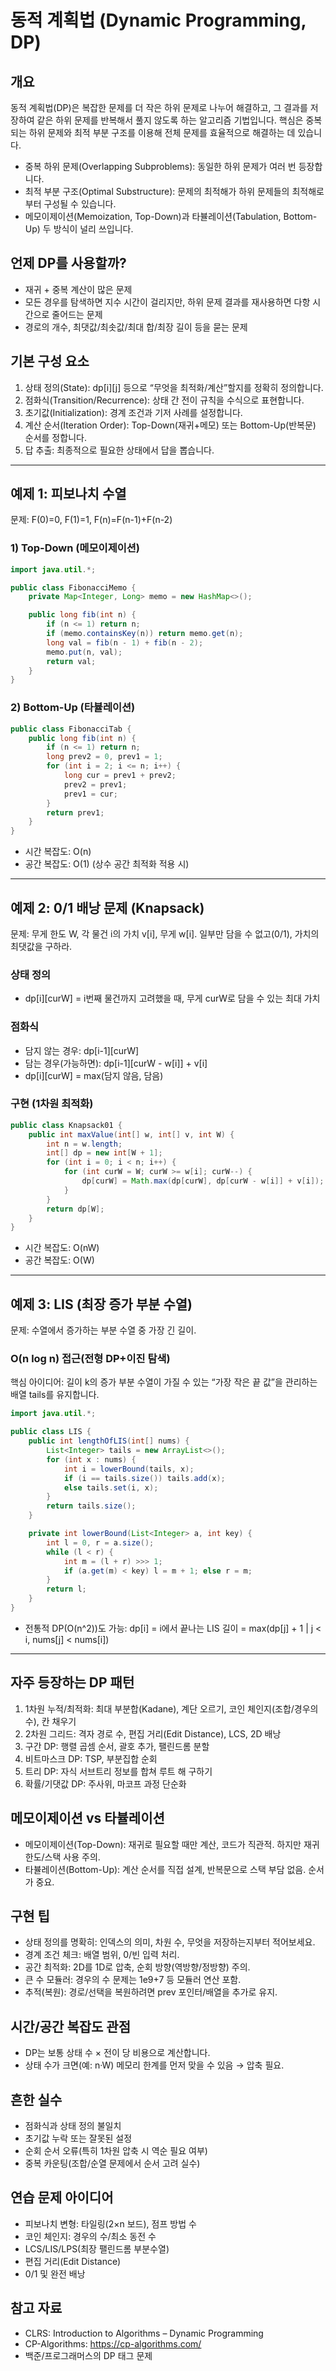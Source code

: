 # 동적 계획법 (Dynamic Programming, DP)

## 개요
동적 계획법(DP)은 복잡한 문제를 더 작은 하위 문제로 나누어 해결하고, 그 결과를 저장하여 같은 하위 문제를 반복해서 풀지 않도록 하는 알고리즘 기법입니다. 핵심은 중복되는 하위 문제와 최적 부분 구조를 이용해 전체 문제를 효율적으로 해결하는 데 있습니다.

- 중복 하위 문제(Overlapping Subproblems): 동일한 하위 문제가 여러 번 등장합니다.
- 최적 부분 구조(Optimal Substructure): 문제의 최적해가 하위 문제들의 최적해로부터 구성될 수 있습니다.
- 메모이제이션(Memoization, Top-Down)과 타뷸레이션(Tabulation, Bottom-Up) 두 방식이 널리 쓰입니다.

## 언제 DP를 사용할까?
- 재귀 + 중복 계산이 많은 문제
- 모든 경우를 탐색하면 지수 시간이 걸리지만, 하위 문제 결과를 재사용하면 다항 시간으로 줄어드는 문제
- 경로의 개수, 최댓값/최솟값/최대 합/최장 길이 등을 묻는 문제

## 기본 구성 요소
1. 상태 정의(State): dp[i][j] 등으로 “무엇을 최적화/계산”할지를 정확히 정의합니다.
2. 점화식(Transition/Recurrence): 상태 간 전이 규칙을 수식으로 표현합니다.
3. 초기값(Initialization): 경계 조건과 기저 사례를 설정합니다.
4. 계산 순서(Iteration Order): Top-Down(재귀+메모) 또는 Bottom-Up(반복문) 순서를 정합니다.
5. 답 추출: 최종적으로 필요한 상태에서 답을 뽑습니다.

---

## 예제 1: 피보나치 수열
문제: F(0)=0, F(1)=1, F(n)=F(n-1)+F(n-2)

### 1) Top-Down (메모이제이션)
```java
import java.util.*;

public class FibonacciMemo {
    private Map<Integer, Long> memo = new HashMap<>();

    public long fib(int n) {
        if (n <= 1) return n;
        if (memo.containsKey(n)) return memo.get(n);
        long val = fib(n - 1) + fib(n - 2);
        memo.put(n, val);
        return val;
    }
}
```

### 2) Bottom-Up (타뷸레이션)
```java
public class FibonacciTab {
    public long fib(int n) {
        if (n <= 1) return n;
        long prev2 = 0, prev1 = 1;
        for (int i = 2; i <= n; i++) {
            long cur = prev1 + prev2;
            prev2 = prev1;
            prev1 = cur;
        }
        return prev1;
    }
}
```
- 시간 복잡도: O(n)
- 공간 복잡도: O(1) (상수 공간 최적화 적용 시)

---

## 예제 2: 0/1 배낭 문제 (Knapsack)
문제: 무게 한도 W, 각 물건 i의 가치 v[i], 무게 w[i]. 일부만 담을 수 없고(0/1), 가치의 최댓값을 구하라.

### 상태 정의
- dp[i][curW] = i번째 물건까지 고려했을 때, 무게 curW로 담을 수 있는 최대 가치

### 점화식
- 담지 않는 경우: dp[i-1][curW]
- 담는 경우(가능하면): dp[i-1][curW - w[i]] + v[i]
- dp[i][curW] = max(담지 않음, 담음)

### 구현 (1차원 최적화)
```java
public class Knapsack01 {
    public int maxValue(int[] w, int[] v, int W) {
        int n = w.length;
        int[] dp = new int[W + 1];
        for (int i = 0; i < n; i++) {
            for (int curW = W; curW >= w[i]; curW--) {
                dp[curW] = Math.max(dp[curW], dp[curW - w[i]] + v[i]);
            }
        }
        return dp[W];
    }
}
```
- 시간 복잡도: O(nW)
- 공간 복잡도: O(W)

---

## 예제 3: LIS (최장 증가 부분 수열)
문제: 수열에서 증가하는 부분 수열 중 가장 긴 길이.

### O(n log n) 접근(전형 DP+이진 탐색)
핵심 아이디어: 길이 k의 증가 부분 수열이 가질 수 있는 “가장 작은 끝 값”을 관리하는 배열 tails를 유지합니다.

```java
import java.util.*;

public class LIS {
    public int lengthOfLIS(int[] nums) {
        List<Integer> tails = new ArrayList<>();
        for (int x : nums) {
            int i = lowerBound(tails, x);
            if (i == tails.size()) tails.add(x);
            else tails.set(i, x);
        }
        return tails.size();
    }

    private int lowerBound(List<Integer> a, int key) {
        int l = 0, r = a.size();
        while (l < r) {
            int m = (l + r) >>> 1;
            if (a.get(m) < key) l = m + 1; else r = m;
        }
        return l;
    }
}
```
- 전통적 DP(O(n^2))도 가능: dp[i] = i에서 끝나는 LIS 길이 = max(dp[j] + 1 | j < i, nums[j] < nums[i])

---

## 자주 등장하는 DP 패턴
1. 1차원 누적/최적화: 최대 부분합(Kadane), 계단 오르기, 코인 체인지(조합/경우의 수), 칸 채우기
2. 2차원 그리드: 격자 경로 수, 편집 거리(Edit Distance), LCS, 2D 배낭
3. 구간 DP: 행렬 곱셈 순서, 괄호 추가, 팰린드롬 분할
4. 비트마스크 DP: TSP, 부분집합 순회
5. 트리 DP: 자식 서브트리 정보를 합쳐 루트 해 구하기
6. 확률/기댓값 DP: 주사위, 마코프 과정 단순화

## 메모이제이션 vs 타뷸레이션
- 메모이제이션(Top-Down): 재귀로 필요할 때만 계산, 코드가 직관적. 하지만 재귀 한도/스택 사용 주의.
- 타뷸레이션(Bottom-Up): 계산 순서를 직접 설계, 반복문으로 스택 부담 없음. 순서가 중요.

## 구현 팁
- 상태 정의를 명확히: 인덱스의 의미, 차원 수, 무엇을 저장하는지부터 적어보세요.
- 경계 조건 체크: 배열 범위, 0/빈 입력 처리.
- 공간 최적화: 2D를 1D로 압축, 순회 방향(역방향/정방향) 주의.
- 큰 수 모듈러: 경우의 수 문제는 1e9+7 등 모듈러 연산 포함.
- 추적(복원): 경로/선택을 복원하려면 prev 포인터/배열을 추가로 유지.

## 시간/공간 복잡도 관점
- DP는 보통 상태 수 × 전이 당 비용으로 계산합니다.
- 상태 수가 크면(예: n·W) 메모리 한계를 먼저 맞을 수 있음 → 압축 필요.

## 흔한 실수
- 점화식과 상태 정의 불일치
- 초기값 누락 또는 잘못된 설정
- 순회 순서 오류(특히 1차원 압축 시 역순 필요 여부)
- 중복 카운팅(조합/순열 문제에서 순서 고려 실수)

## 연습 문제 아이디어
- 피보나치 변형: 타일링(2×n 보드), 점프 방법 수
- 코인 체인지: 경우의 수/최소 동전 수
- LCS/LIS/LPS(최장 팰린드롬 부분수열)
- 편집 거리(Edit Distance)
- 0/1 및 완전 배낭

## 참고 자료
- CLRS: Introduction to Algorithms – Dynamic Programming
- CP-Algorithms: https://cp-algorithms.com/
- 백준/프로그래머스의 DP 태그 문제
